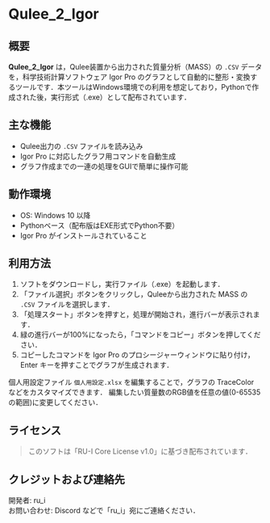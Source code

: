 # Qulee_2_Igor

## 概要  
**Qulee_2_Igor** は，Qulee装置から出力された質量分析（MASS）の `.CSV` データを，科学技術計算ソフトウェア Igor Pro のグラフとして自動的に整形・変換するツールです．本ツールはWindows環境での利用を想定しており，Pythonで作成された後，実行形式（.exe）として配布されています．

## 主な機能  
- Qulee出力の `.CSV` ファイルを読み込み  
- Igor Pro に対応したグラフ用コマンドを自動生成  
- グラフ作成までの一連の処理をGUIで簡単に操作可能  

## 動作環境  
- OS: Windows 10 以降  
- Pythonベース（配布版はEXE形式でPython不要）  
- Igor Pro がインストールされていること  

## 利用方法  
1. ソフトをダウンロードし，実行ファイル（.exe）を起動します．  
2. 「ファイル選択」ボタンをクリックし，Quleeから出力された MASS の `.CSV` ファイルを選択します．  
3. 「処理スタート」ボタンを押すと，処理が開始され，進行バーが表示されます．  
4. 緑の進行バーが100%になったら，「コマンドをコピー」ボタンを押してください．  
5. コピーしたコマンドを Igor Pro のプロシージャーウィンドウに貼り付け，Enter キーを押すことでグラフが生成されます．  

個人用設定ファイル `個人用設定.xlsx` を編集することで，グラフの TraceColor などをカスタマイズできます．
編集したい質量数のRGB値を任意の値(0-65535の範囲)に変更してください．

## ライセンス  
> このソフトは「RU-I Core License v1.0」に基づき配布されています．  

## クレジットおよび連絡先  
開発者: ru_i  
お問い合わせ: Discord などで「ru_i」宛にご連絡ください．  
